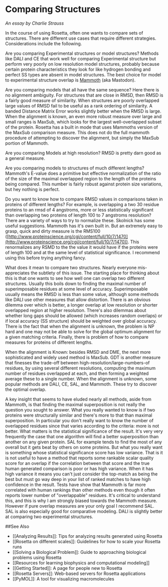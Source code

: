 Comparing Structures
====================

*An essay by Charlie Strauss*

In the course of using Rosetta, often one wants to compare sets of
structures. There are different use cases that require different
strategies. Considerations include the following.

Are you comparing Experimental structures or model structures? Methods
like DALI and CE that work well for comparing Experimental structure but
perform very poorly on low resolution model structures, probably because
certain protein characteristics they look for like hydrogen bonding and
perfect SS types are absent in model structures. The best choice for
model to experimental structure overlap is [Mammoth](http://dx.doi.org/10.1110/ps.0215902) (aka Mastodon).

Are you comparing models that all have the same sequence? Here there is
no alignment ambiguity. For structures that are close in RMSD, then RMSD
is a fairly good measure of similarity. When structures are poorly
overlapped large values of RMSD fail to be useful as a rank ordering of
similarity. A banded Distance Matrix Error works slightly better when
the RMSD is large. When the alignment is known, an even more robust
measure over large and small ranges is MaxSub, which looks for the
largest well-overlapped subset of the protein. Rosetta has a built in
mode that uses Mammoths version of the MaxSub comparison measure. This
does not do the full mammoth procedure of attempting to discover the
alignment, but simply the MaxSub portion of Mammoth.

Are you comparing Models at high resolution? RMSD is pretty darn good as
a general measure.

Are you comparing models to structures of much different lengths?
Mammoth's E-value does a primitive but effective normalization of the
ratio of the size of the maximal overlapped region to the length of the
proteins being compared. This number is fairly robust against protein
size variations, but hey nothing is perfect.

Do you want to know how to compare RMSD values in comparisons taken in
proteins of different lengths? For example, is overlapping a two 30
residue proteins to an rmsd of 4 angstroms, more or less statistically
significant than overlapping two proteins of length 100 to 7 angstroms
resolution? There are a variety of ways to try to normalize these.
Skolnick has some useful suggestions. Mammoth has it's own built in. But
an extremely easy to grasp, quick and dirty measure is the RMS100
([http://www.proteinscience.org/cgi/content/full/10/7/1470](http://www.proteinscience.org/cgi/content/full/10/7/1470)).
This renormalizes any RSMD to the the value it would have if the
proteins were of length 100 and at the same level of statistical
significance. I recommend using this before trying anything fancy.

What does it mean to compare two structures. Nearly everyone
mis-appreciates the subtlety of this issue. The starting place for
thinking about this is that one wants to see how well one can overlap
two different structures. Usually this boils down to finding the maximal
number of superimposable residues at some level of accuracy.
Superimposable usually means the RMSD is less than some value, although
some methods like DALI use other measures that allow distortion. There
is an obvious dilemma over which is better, a longer overlap at low
resolution or shorter overlapped region at higher resolution. There's
also dilemmas about whether long gaps should be allowed (which
increases random overlaps) or if local accuracy (SS structure) should be
weighted over global accuracy. There is the fact that when the alignment
is unknown, the problem is NP hard and one may not be able to solve for
the global optimum alignment for a given matching criteria. Finally,
there is problem of how to compare measures for proteins of different
lengths.

When the alignment is Known: besides RMSD and DME, the next more
sophisticated and widely used method is MaxSub. GDT is another measure
that finesses the trade-off between high-resolution/large-numbers-of
residues, by using several different resolutions, computing the maximum
number of residues overlapped at each, and then forming a weighted
average these to a single number. When the alignment is unknown, some
popular methods are DALI, CE, SAL, and Mammoth. These try to discover
the optimal overlap.

 A key insight that seems to have eluded nearly all methods, aside from
Mammoth, is that finding the maximal superposition is not really the
question you sought to answer. What you really wanted to know is if two
proteins were structurally similar and there's more to that than
maximal superposition. In particular you don't really want to know the
number of overlapped residues since that varies according to the
criteria: more is not better. What matters is the statistical
significance of the result. It's very very frequently the case that one
algorithm will find a better superposition than another on any given
protein. SAL for example tends to find the most of any overall but it
gets beat by others on some proteins. But what you really want is
something whose statistical significance score has low variance. That is
it is not useful to have a method that reports some rankable scalar
quality score for an overlap if the correlation between that score and
the true human generated comparison is poor or has high variance. When
it has high variance it means you can't just consider the top-match as
being the best but must go way deep in your list of ranked matches to
have high confidence in the result. Tests have show that Mammoth is far
more correlated with human rankings than other methods even though it
often reports lower number of "overlappable" residues. It's critical to
understand this, and this is why I am strongly biased towards the Mammoth
measure. However if pure overlap measures are your only goal I recommend
SAL. SAL is also especially good for comparative modeling. DALI is
slightly better at comparing two experimental structures.

##See Also

* [[Analyzing Results]]: Tips for analyzing results generated using Rosetta
* [[Rosetta on different scales]]: Guidelines for how to scale your Rosetta runs
* [[Solving a Biological Problem]]: Guide to approaching biological problems using Rosetta
* [[Resources for learning biophysics and computational modeling]]
* [[Getting Started]]: A page for people new to Rosetta
* [[Rosetta Servers]]: Web-based servers for Rosetta applications
* [[PyMOL]]: A tool for visualizing macromolecules
